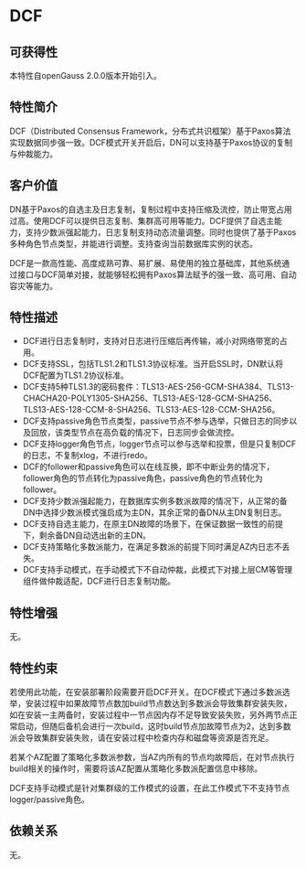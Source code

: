 # DCF<a name="ZH-CN_TOPIC_0000001265367513"></a>

## 可获得性<a name="section15406143204715"></a>

本特性自openGauss 2.0.0版本开始引入。

## 特性简介<a name="section740615433477"></a>

DCF（Distributed Consensus Framework，分布式共识框架）基于Paxos算法实现数据同步强一致。DCF模式开关开启后，DN可以支持基于Paxos协议的复制与仲裁能力。

## 客户价值<a name="section13406743164715"></a>

DN基于Paxos的自选主及日志复制，复制过程中支持压缩及流控，防止带宽占用过高。使用DCF可以提供日志复制、集群高可用等能力。DCF提供了自选主能力，支持少数派强起能力，日志复制支持动态流量调整。同时也提供了基于Paxos多种角色节点类型，并能进行调整。支持查询当前数据库实例的状态。

DCF是一款高性能、高度成熟可靠、易扩展、易使用的独立基础库，其他系统通过接口与DCF简单对接，就能够轻松拥有Paxos算法赋予的强一致、高可用、自动容灾等能力。

## 特性描述<a name="section16406154310471"></a>

-   DCF进行日志复制时，支持对日志进行压缩后再传输，减小对网络带宽的占用。
-   DCF支持SSL，包括TLS1.2和TLS1.3协议标准。当开启SSL时，DN默认将DCF配置为TLS1.2协议标准。
-   DCF支持5种TLS1.3的密码套件：TLS13-AES-256-GCM-SHA384、TLS13-CHACHA20-POLY1305-SHA256、TLS13-AES-128-GCM-SHA256、TLS13-AES-128-CCM-8-SHA256、TLS13-AES-128-CCM-SHA256。
-   DCF支持passive角色节点类型，passive节点不参与选举，只做日志的同步以及回放，该类型节点在高负载的情况下，日志同步会做流控。
-   DCF支持logger角色节点，logger节点可以参与选举和投票，但是只复制DCF的日志，不复制xlog，不进行redo。
-   DCF的follower和passive角色可以在线互换，即不中断业务的情况下，follower角色的节点转化为passive角色，passive角色的节点转化为follower。
-   DCF支持少数派强起能力，在数据库实例多数派故障的情况下，从正常的备DN中选择少数派模式强启成为主DN，其余正常的备DN从主DN复制日志。
-   DCF支持自选主能力，在原主DN故障的场景下，在保证数据一致性的前提下，剩余备DN自动选出新的主DN。
-   DCF支持策略化多数派能力，在满足多数派的前提下同时满足AZ内日志不丢失。
-   DCF支持手动模式，在手动模式下不自动仲裁，此模式下对接上层CM等管理组件做仲裁适配，DCF进行日志复制功能。

## 特性增强<a name="section1340684315478"></a>

无。

## 特性约束<a name="section06531946143616"></a>

若使用此功能，在安装部署阶段需要开启DCF开关。在DCF模式下通过多数派选举，安装过程中如果故障节点数加build节点数达到多数派会导致集群安装失败，如在安装一主两备时，安装过程中一节点因内存不足导致安装失败，另外两节点正常启动，但随后备机会进行一次build，这时build节点加故障节点为2，达到多数派会导致集群安装失败，请在安装过程中检查内存和磁盘等资源是否充足。

若某个AZ配置了策略化多数派参数，当AZ内所有的节点均故障后，在对节点执行build相关的操作时，需要将该AZ配置从策略化多数派配置信息中移除。

DCF支持手动模式是针对集群级的工作模式的设置，在此工作模式下不支持节点logger/passive角色。

## 依赖关系<a name="section8406643144716"></a>

无。

